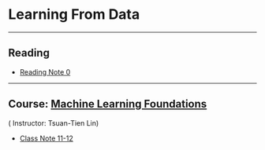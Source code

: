 # Learning From Data #
- - -
## Reading ##
* [Reading Note 0](RFD_Chap0.md)

- - -
## Course: [Machine Learning Foundations](https://class.coursera.org/ntumlone-002/lecture) ##

( Instructor: Tsuan-Tien Lin)

* [Class Note 11-12 ](MLF_Les11_12.md)